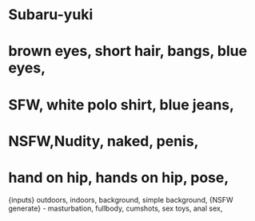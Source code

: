 # Subaru-yuki
# brown eyes, short hair, bangs, blue eyes,
# SFW, white polo shirt, blue jeans, 
# NSFW,Nudity, naked, penis,  
# hand on hip, hands on hip, pose,
{inputs} 
outdoors, indoors, background, simple background, 
{NSFW generate} - masturbation, fullbody, cumshots, sex toys, anal sex, 
